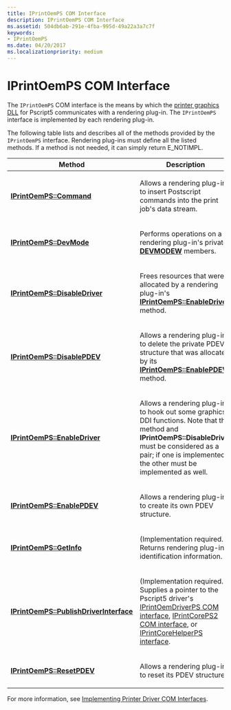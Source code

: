 ```yaml
---
title: IPrintOemPS COM Interface
description: IPrintOemPS COM Interface
ms.assetid: 504db6ab-291e-4fba-995d-49a22a3a7c7f
keywords:
- IPrintOemPS
ms.date: 04/20/2017
ms.localizationpriority: medium
---
```


# IPrintOemPS COM Interface





The `IPrintOemPS` COM interface is the means by which the [printer graphics DLL](printer-graphics-dll.md) for Pscript5 communicates with a rendering plug-in. The `IPrintOemPS` interface is implemented by each rendering plug-in.

The following table lists and describes all of the methods provided by the `IPrintOemPS` interface. Rendering plug-ins must define all the listed methods. If a method is not needed, it can simply return E\_NOTIMPL.

<table>
<colgroup>
<col width="50%" />
<col width="50%" />
</colgroup>
<thead>
<tr class="header">
<th>Method</th>
<th>Description</th>
</tr>
</thead>
<tbody>
<tr class="odd">
<td><p><a href="https://docs.microsoft.com/windows-hardware/drivers/ddi/prcomoem/nf-prcomoem-iprintoemps-command" data-raw-source="[&lt;strong&gt;IPrintOemPS::Command&lt;/strong&gt;](/windows-hardware/drivers/ddi/prcomoem/nf-prcomoem-iprintoemps-command)"><strong>IPrintOemPS::Command</strong></a></p></td>
<td><p>Allows a rendering plug-in to insert Postscript commands into the print job's data stream.</p></td>
</tr>
<tr class="even">
<td><p><a href="https://docs.microsoft.com/windows-hardware/drivers/ddi/prcomoem/nf-prcomoem-iprintoemps-devmode" data-raw-source="[&lt;strong&gt;IPrintOemPS::DevMode&lt;/strong&gt;](/windows-hardware/drivers/ddi/prcomoem/nf-prcomoem-iprintoemps-devmode)"><strong>IPrintOemPS::DevMode</strong></a></p></td>
<td><p>Performs operations on a rendering plug-in's private <a href="https://docs.microsoft.com/windows/win32/api/wingdi/ns-wingdi-devmodew" data-raw-source="[&lt;strong&gt;DEVMODEW&lt;/strong&gt;](/windows/win32/api/wingdi/ns-wingdi-devmodew)"><strong>DEVMODEW</strong></a> members.</p></td>
</tr>
<tr class="odd">
<td><p><a href="https://docs.microsoft.com/windows-hardware/drivers/ddi/prcomoem/nf-prcomoem-iprintoemps-disabledriver" data-raw-source="[&lt;strong&gt;IPrintOemPS::DisableDriver&lt;/strong&gt;](/windows-hardware/drivers/ddi/prcomoem/nf-prcomoem-iprintoemps-disabledriver)"><strong>IPrintOemPS::DisableDriver</strong></a></p></td>
<td><p>Frees resources that were allocated by a rendering plug-in's <a href="https://docs.microsoft.com/windows-hardware/drivers/ddi/prcomoem/nf-prcomoem-iprintoemps-enabledriver" data-raw-source="[&lt;strong&gt;IPrintOemPS::EnableDriver&lt;/strong&gt;](/windows-hardware/drivers/ddi/prcomoem/nf-prcomoem-iprintoemps-enabledriver)"><strong>IPrintOemPS::EnableDriver</strong></a> method.</p></td>
</tr>
<tr class="even">
<td><p><a href="https://docs.microsoft.com/windows-hardware/drivers/ddi/prcomoem/nf-prcomoem-iprintoemps-disablepdev" data-raw-source="[&lt;strong&gt;IPrintOemPS::DisablePDEV&lt;/strong&gt;](/windows-hardware/drivers/ddi/prcomoem/nf-prcomoem-iprintoemps-disablepdev)"><strong>IPrintOemPS::DisablePDEV</strong></a></p></td>
<td><p>Allows a rendering plug-in to delete the private PDEV structure that was allocated by its <a href="https://docs.microsoft.com/windows-hardware/drivers/ddi/prcomoem/nf-prcomoem-iprintoemps-enablepdev" data-raw-source="[&lt;strong&gt;IPrintOemPS::EnablePDEV&lt;/strong&gt;](/windows-hardware/drivers/ddi/prcomoem/nf-prcomoem-iprintoemps-enablepdev)"><strong>IPrintOemPS::EnablePDEV</strong></a> method.</p></td>
</tr>
<tr class="odd">
<td><p><a href="https://docs.microsoft.com/windows-hardware/drivers/ddi/prcomoem/nf-prcomoem-iprintoemps-enabledriver" data-raw-source="[&lt;strong&gt;IPrintOemPS::EnableDriver&lt;/strong&gt;](/windows-hardware/drivers/ddi/prcomoem/nf-prcomoem-iprintoemps-enabledriver)"><strong>IPrintOemPS::EnableDriver</strong></a></p></td>
<td><p>Allows a rendering plug-in to hook out some graphics DDI functions. Note that this method and <strong>IPrintOemPS::DisableDriver</strong> must be considered as a pair; if one is implemented, the other must be implemented as well.</p></td>
</tr>
<tr class="even">
<td><p><a href="https://docs.microsoft.com/windows-hardware/drivers/ddi/prcomoem/nf-prcomoem-iprintoemps-enablepdev" data-raw-source="[&lt;strong&gt;IPrintOemPS::EnablePDEV&lt;/strong&gt;](/windows-hardware/drivers/ddi/prcomoem/nf-prcomoem-iprintoemps-enablepdev)"><strong>IPrintOemPS::EnablePDEV</strong></a></p></td>
<td><p>Allows a rendering plug-in to create its own PDEV structure.</p></td>
</tr>
<tr class="odd">
<td><p><a href="https://docs.microsoft.com/windows-hardware/drivers/ddi/prcomoem/nf-prcomoem-iprintoemps-getinfo" data-raw-source="[&lt;strong&gt;IPrintOemPS::GetInfo&lt;/strong&gt;](/windows-hardware/drivers/ddi/prcomoem/nf-prcomoem-iprintoemps-getinfo)"><strong>IPrintOemPS::GetInfo</strong></a></p></td>
<td><p>(Implementation required.) Returns rendering plug-in identification information.</p></td>
</tr>
<tr class="even">
<td><p><a href="https://docs.microsoft.com/windows-hardware/drivers/ddi/prcomoem/nf-prcomoem-iprintoemps-publishdriverinterface" data-raw-source="[&lt;strong&gt;IPrintOemPS::PublishDriverInterface&lt;/strong&gt;](/windows-hardware/drivers/ddi/prcomoem/nf-prcomoem-iprintoemps-publishdriverinterface)"><strong>IPrintOemPS::PublishDriverInterface</strong></a></p></td>
<td><p>(Implementation required.) Supplies a pointer to the Pscript5 driver's <a href="iprintoemdriverps-com-interface.md" data-raw-source="[IPrintOemDriverPS COM interface](iprintoemdriverps-com-interface.md)">IPrintOemDriverPS COM interface</a>, <a href="iprintcoreps2-com-interface.md" data-raw-source="[IPrintCorePS2 COM interface](iprintcoreps2-com-interface.md)">IPrintCorePS2 COM interface</a>, or <a href="https://docs.microsoft.com/windows-hardware/drivers/ddi/prcomoem/nn-prcomoem-iprintcorehelperps" data-raw-source="[IPrintCoreHelperPS interface](/windows-hardware/drivers/ddi/prcomoem/nn-prcomoem-iprintcorehelperps)">IPrintCoreHelperPS interface</a>.</p></td>
</tr>
<tr class="odd">
<td><p><a href="https://docs.microsoft.com/windows-hardware/drivers/ddi/prcomoem/nf-prcomoem-iprintoemps-resetpdev" data-raw-source="[&lt;strong&gt;IPrintOemPS::ResetPDEV&lt;/strong&gt;](/windows-hardware/drivers/ddi/prcomoem/nf-prcomoem-iprintoemps-resetpdev)"><strong>IPrintOemPS::ResetPDEV</strong></a></p></td>
<td><p>Allows a rendering plug-in to reset its PDEV structure.</p></td>
</tr>
</tbody>
</table>

 

For more information, see [Implementing Printer Driver COM Interfaces](implementing-printer-driver-com-interfaces.md).

 


